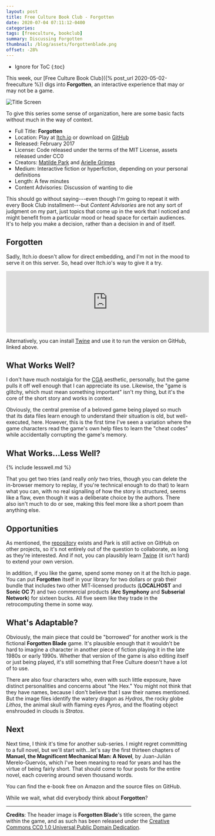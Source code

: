 ```yaml
---
layout: post
title: Free Culture Book Club - Forgotten
date: 2020-07-04 07:11:12-0400
categories:
tags: [freeculture, bookclub]
summary: Discussing Forgotten
thumbnail: /blog/assets/forgottenblade.png
offset: -28%
---
```


* Ignore for ToC
{:toc}

This week, our [Free Culture Book Club]({% post_url 2020-05-02-freeculture %}) digs into **Forgotten**, an interactive experience that may or may not be a game.

![Title Screen](/blog/assets/forgottenblade.png "Title Screen for the game-within-a-game")

To give this series some sense of organization, here are some basic facts without much in the way of context.

 * Full Title:  **Forgotten**
 * Location:  Play at [Itch.io](https://aetherinteractive.itch.io/forgotten) or download on [GitHub](https://github.com/matildepark/forgotten)
 * Released:  February 2017
 * License:  Code released under the terms of the MIT License, assets released under CC0
 * Creators:  [Matilde Park](https://matildepark.ca/) and [Arielle Grimes](http://www.ariellegrimes.com/)
 * Medium:  Interactive fiction or hyperfiction, depending on your personal definitions
 * Length:  A few minutes
 * Content Advisories:  Discussion of wanting to die

This should go without saying---even though I'm going to repeat it with every Book Club installment---but *Content Advisories* are not any sort of judgment on my part, just topics that come up in the work that I noticed and might benefit from a particular mood or head space for certain audiences.  It's to help you make a decision, rather than a decision in and of itself.

## Forgotten

Sadly, Itch.io doesn't allow for direct embedding, and I'm not in the mood to serve it on this server.  So, head over Itch.io's way to give it a try.

<iframe
  src="https://itch.io/embed/108521"
  height="167"
  width="552"
  frameborder="0"
>
  <a href="https://aetherinteractive.itch.io/forgotten">
    Forgotten by Aether Interactive
  </a>
</iframe>

Alternatively, you can install [Twine](https://twinery.org/) and use it to run the version on GitHub, linked above.

## What Works Well?

I don't have much nostalgia for the [CGA](https://en.wikipedia.org/wiki/Color_Graphics_Adapter) aesthetic, personally, but the game pulls it off well enough that I can appreciate its use.  Likewise, the "game is glitchy, which must mean something important" isn't my thing, but it's the core of the short story and works in context.

Obviously, the central premise of a beloved game being played so much that its data files learn enough to understand their situation is old, but well-executed, here.  However, this is the first time I've seen a variation where the game characters read the game's own help files to learn the "cheat codes" while accidentally corrupting the game's memory.

## What Works...Less Well?

{% include lesswell.md %}

That you get two tries (and really *only* two tries, though you can delete the in-browser memory to replay, if you're technical enough to do that) to learn what you can, with no real signalling of how the story is structured, seems like a flaw, even though it was a deliberate choice by the authors.  There also isn't much to do or see, making this feel more like a short poem than anything else.

## Opportunities

As mentioned, the [repository](https://github.com/matildepark/forgotten) exists and Park is still active on GitHub on other projects, so it's not entirely out of the question to collaborate, as long as they're interested.  And if not, you can plausibly learn [Twine](https://twinery.org/) (it isn't hard) to extend your own version.

In addition, if you like the game, spend some money on it at the Itch.io page.  You can put **Forgotten** itself in your library for two dollars or grab their bundle that includes two other MIT-licensed products (**LOCALHOST** and **Sonic OC 7**) and two commercial products (**Arc Symphony** and **Subserial Network**) for sixteen bucks.  All five seem like they trade in the retrocomputing theme in some way.

## What's Adaptable?

Obviously, the main piece that could be "borrowed" for another work is the fictional **Forgotten Blade** game.  It's plausible enough that it wouldn't be hard to imagine a character in another piece of fiction playing it in the late 1980s or early 1990s.  Whether that version of the game is also editing itself or just being played, it's still something that Free Culture doesn't have a lot of to use.

There are also four characters who, even with such little exposure, have distinct personalities and concerns about "the Hex."  You might not think that they have names, because I don't believe that I saw their names mentioned.  But the image files identify the watery dragon as *Hydros*, the rocky globe *Lithos*, the animal skull with flaming eyes *Pyros*, and the floating object enshrouded in clouds is *Stratos*.

## Next

Next time, I think it's time for another sub-series.  I might regret committing to a full novel, but we'll start with...let's say the first thirteen chapters of **Manuel, the Magnificent Mechanical Man: A Novel**, by Juan-Julián Merelo-Guervós, which I've been meaning to read for years and has the virtue of being fairly short.  That should come to four posts for the entire novel, each covering around seven thousand words.

You can find the e-book free on Amazon and the source files on GitHub.

While we wait, what did everybody think about **Forgotten**?

* * *

**Credits**:  The header image is **Forgotten Blade**'s title screen, the game within the game, and as such has been released under the [Creative Commons CC0 1.0 Universal Public Domain Dedication](https://creativecommons.org/publicdomain/zero/1.0/).

